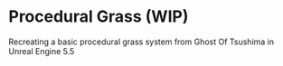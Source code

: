 #  Procedural Grass (WIP)
Recreating a basic procedural grass system from Ghost Of Tsushima in Unreal Engine 5.5
